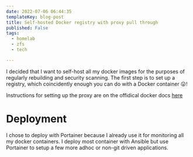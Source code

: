 ```yaml
---
date: 2022-07-06 06:44:35
templateKey: blog-post
title: Self-hosted Docker registry with proxy pull through
published: False
tags:
  - homelab
  - zfs
  - tech

---
```


I decided that I want to self-host all my docker images for the purposes of regularly rebuilding and security scanning. The first step is to set up a registry, which coincidently enough you can do with a Docker container 😛!

Instructions for setting up the proxy are on the offidical docker docs [here](https://docs.docker.com/registry/recipes/mirror/)

# Deployment

I chose to deploy with Portainer because I already use it for monitoring all my docker containers. I deploy most container with Ansible but use Portainer to setup a few more adhoc or non-git driven applications.
